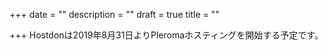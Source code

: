 +++
date = ""
description = ""
draft = true
title = ""

+++
Hostdonは2019年8月31日よりPleromaホスティングを開始する予定です。
